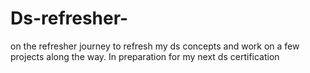 # Ds-refresher-
on the refresher journey to refresh my ds concepts and work on a few projects along the way. 
In preparation for my next ds certification

